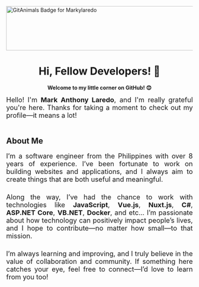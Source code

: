 <a href="https://github.com/devxb/gitanimals" target="_blank">
  <img
    src="https://render.gitanimals.org/lines/markylaredo?pet-id=656754705843223943"
    alt="GitAnimals Badge for Markylaredo"
    width="600"
    height="120"
  />
</a>

<h1 align="center">Hi, Fellow Developers! 👋</h1>

<p align="center">
  <strong>Welcome to my little corner on GitHub! 😊</strong>
</p>

<div style="font-size: 18px; text-align: justify; margin-top: 10px;">
  Hello! I'm <strong>Mark Anthony Laredo</strong>, and I'm really grateful you're here. Thanks for taking a moment to check out my profile—it means a lot!
</div>
<br>

<h2>About Me</h2>

<div style="font-size: 18px; text-align: justify; margin-top: 10px;">
  I’m a software engineer from the Philippines with over 8 years of experience. I’ve been fortunate to work on building websites and applications, and I always aim to create things that are both useful and meaningful.
</div>
<br>

<div style="font-size: 18px; text-align: justify; margin-top: 10px;">
  Along the way, I’ve had the chance to work with technologies like <strong>JavaScript</strong>, <strong>Vue.js</strong>, <strong>Nuxt.js</strong>, <strong>C#</strong>, <strong>ASP.NET Core</strong>, <strong>VB.NET</strong>, <strong>Docker</strong>, and etc... I’m passionate about how technology can positively impact people’s lives, and I hope to contribute—no matter how small—to that mission.
</div>
<br>
<div style="font-size: 18px; text-align: justify; margin-top: 10px;">
  I’m always learning and improving, and I truly believe in the value of collaboration and community. If something here catches your eye, feel free to connect—I’d love to learn from you too!
</div>
<br>
